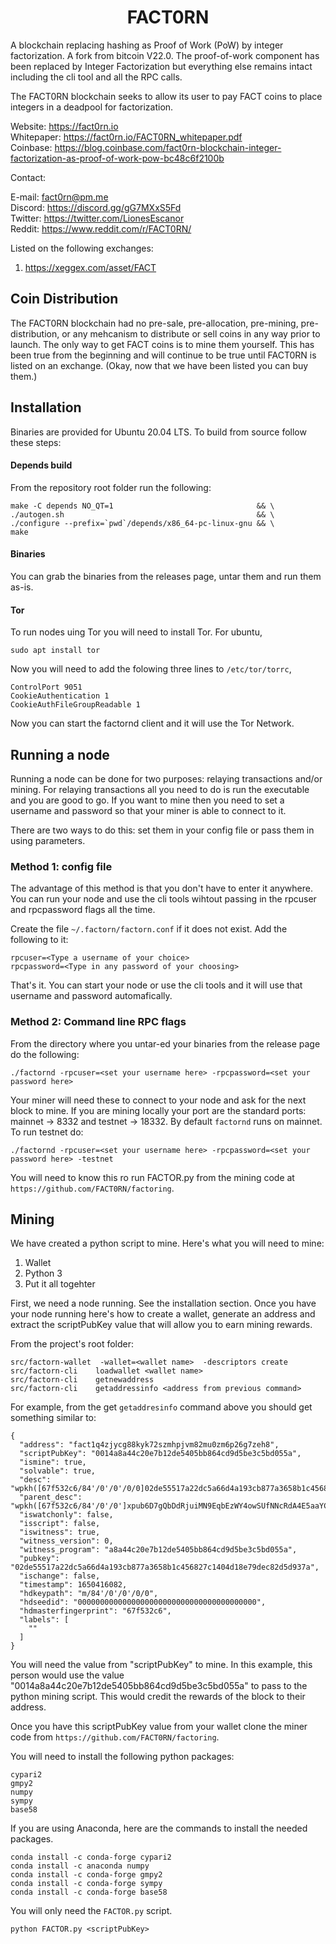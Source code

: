 #  <div align="center">  FACT0RN  </div>

A blockchain replacing hashing as Proof of Work (PoW) by integer factorization. A fork from bitcoin V22.0. The proof-of-work component has been replaced by Integer Factorization but everything else remains intact including the cli tool and all the RPC calls.

The FACT0RN blockchain seeks to allow its user to pay FACT coins to place integers in a deadpool for factorization. 

Website: https://fact0rn.io <br>
Whitepaper: https://fact0rn.io/FACT0RN_whitepaper.pdf <br>
Coinbase: https://blog.coinbase.com/fact0rn-blockchain-integer-factorization-as-proof-of-work-pow-bc48c6f2100b <br>

Contact:

E-mail: fact0rn@pm.me <br>
Discord: https://discord.gg/gG7MXxS5Fd <br>
Twitter: https://twitter.com/LionesEscanor <br>
Reddit: https://www.reddit.com/r/FACT0RN/ <br>

Listed on the following exchanges:
1. https://xeggex.com/asset/FACT


## Coin Distribution

The FACT0RN blockchain had no pre-sale, pre-allocation, pre-mining, pre-distribution, or any mehcanism to distribute or sell coins in any way prior to launch. The only way to get FACT coins is to mine them yourself. This has been true from the beginning and will continue to be true until FACT0RN is listed on an exchange. (Okay, now that we have been listed you can buy them.)


## Installation


Binaries are provided for Ubuntu 20.04 LTS. To build from source follow these steps:

#### Depends build
From the repository root folder run the following:
```
make -C depends NO_QT=1                                && \
./autogen.sh                                           && \
./configure --prefix=`pwd`/depends/x86_64-pc-linux-gnu && \ 
make
```
    
#### Binaries
You can grab the binaries from the releases page, untar them and run them as-is.

#### Tor

To run nodes uing Tor you will need to install Tor. For ubuntu,

```
sudo apt install tor 
```

Now you will need to add the folowing three lines to ``/etc/tor/torrc``,

```
ControlPort 9051
CookieAuthentication 1
CookieAuthFileGroupReadable 1
```

Now you can start the factornd client and it will use the Tor Network.

## Running a node

Running a node can be done for two purposes: relaying transactions and/or mining. For relaying transactions
all you need to do is run the executable and you are good to go. If you want to mine then you need to set
a username and password so that your miner is able to connect to it. 

There are two ways to do this: set them in your config file or pass them in using parameters. 

### Method 1: config file

The advantage of this method is that you don't have to enter it anywhere. You can run your node and use
the cli tools wihtout passing in the rpcuser and rpcpassword flags all the time. 

Create the file ``~/.factorn/factorn.conf`` if it does not exist. Add the following to it:

```
rpcuser=<Type a username of your choice>
rpcpassword=<Type in any password of your choosing>
```

That's it. You can start your node or use the cli tools and it will use that username and password automafically.

### Method 2: Command line RPC flags

From the directory where you untar-ed your binaries from the release page do the following:

```
./factornd -rpcuser=<set your username here> -rpcpassword=<set your password here>
```

Your miner will need these to connect to your node and ask for the next block to mine. If you are mining locally
your port are the standard ports: mainnet -> 8332 and testnet -> 18332. By default ``factornd`` runs on mainnet.
To run testnet do:

```
./factornd -rpcuser=<set your username here> -rpcpassword=<set your password here> -testnet
```
You will need to know this ro run FACTOR.py from the mining code at ``https://github.com/FACT0RN/factoring``.
 

## Mining

We have created a python script to mine. Here's what you will need to mine:

1. Wallet
2. Python 3
3. Put it all togehter

First, we need a node running. See the installation section. Once you have your
node running here's how to create a wallet, generate an address and extract the 
scriptPubKey value that will allow you to earn mining rewards.


From the project's root folder:

```
src/factorn-wallet  -wallet=<wallet name>  -descriptors create
src/factorn-cli    loadwallet <wallet name>
src/factorn-cli    getnewaddress
src/factorn-cli    getaddressinfo <address from previous command>
```

For example, from the get ``getaddresinfo`` command above you should get something
similar to:

```
{
  "address": "fact1q4zjycg88kyk72szmhpjvm82mu0zm6p26g7zeh8",
  "scriptPubKey": "0014a8a44c20e7b12de5405bb864cd9d5be3c5bd055a",
  "ismine": true,
  "solvable": true,
  "desc": "wpkh([67f532c6/84'/0'/0'/0/0]02de55517a22dc5a66d4a193cb877a3658b1c456827c1404d18e79dec82d5d937a)#0hcn4tny",
  "parent_desc": "wpkh([67f532c6/84'/0'/0']xpub6D7gQbDdRjuiMN9EqbEzWY4owSUfNNcRdA4E5aaYCX4VoRPMzgeaF4C15D6hSCUpvUkZvjKJTLktDVvjZ3beL8sfW1ATsNQ6qCsAkV6STtr/0/*)#zylutadk",
  "iswatchonly": false,
  "isscript": false,
  "iswitness": true,
  "witness_version": 0,
  "witness_program": "a8a44c20e7b12de5405bb864cd9d5be3c5bd055a",
  "pubkey": "02de55517a22dc5a66d4a193cb877a3658b1c456827c1404d18e79dec82d5d937a",
  "ischange": false,
  "timestamp": 1650416082,
  "hdkeypath": "m/84'/0'/0'/0/0",
  "hdseedid": "0000000000000000000000000000000000000000",
  "hdmasterfingerprint": "67f532c6",
  "labels": [
    ""
  ]
}
```

You will need the value from "scriptPubKey" to mine. In this example, this person
would use the value "0014a8a44c20e7b12de5405bb864cd9d5be3c5bd055a" to pass to the 
python mining script. This would credit the rewards of the block to their address.

Once you have this scriptPubKey value from your wallet clone the miner code from ``https://github.com/FACT0RN/factoring``. 

You will need to install the following python packages:

```
cypari2
gmpy2
numpy
sympy
base58
```

If you are using Anaconda, here are the commands to install the needed packages.

```
conda install -c conda-forge cypari2 
conda install -c anaconda numpy 
conda install -c conda-forge gmpy2 
conda install -c conda-forge sympy 
conda install -c conda-forge base58 
```

You will only need the ``FACTOR.py`` script. 

```
python FACTOR.py <scriptPubKey>
```

